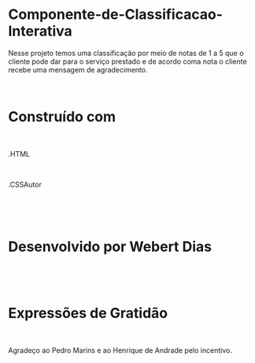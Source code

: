 # Componente-de-Classificacao-Interativa

<p>Nesse projeto temos uma classificação por meio de notas de 1 a 5 que o cliente pode dar para o serviço prestado e 
de acordo coma nota o cliente recebe uma mensagem de agradecimento.</p><br>

<h1>Construído com</h1><br>
<p>.HTML</p><br>
<p>.CSS</P.

<h1>Autor<h1><br>
  
<p>Desenvolvido por Webert Dias</p><br>

<h1>Expressões de Gratidão</h1><br>

<p>Agradeço ao Pedro Marins e ao Henrique de Andrade pelo incentivo.</p>
